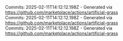 Commits: 2025-02-11T14:12:12.198Z - Generated via https://github.com/marketplace/actions/artificial-grass
<br>
Commits: 2025-02-11T14:12:12.198Z - Generated via https://github.com/marketplace/actions/artificial-grass
<br>
Commits: 2025-02-11T14:12:12.198Z - Generated via https://github.com/marketplace/actions/artificial-grass
<br>
